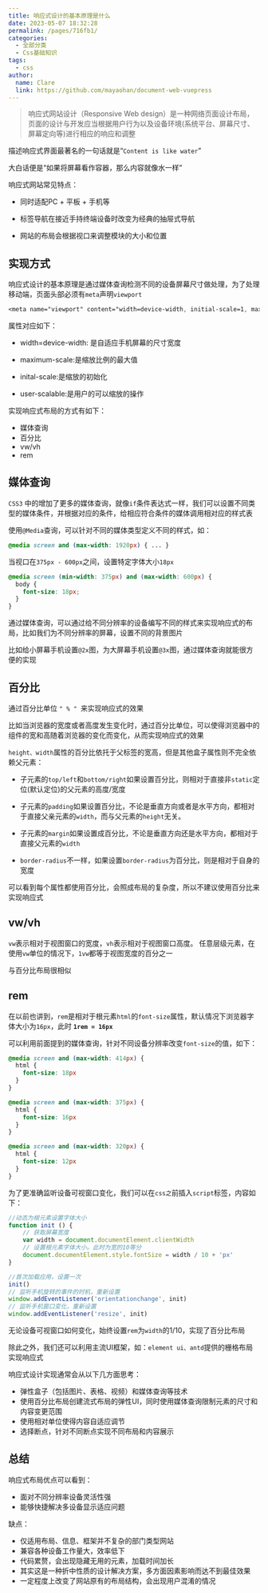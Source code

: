 ```yaml
---
title: 响应式设计的基本原理是什么
date: 2023-05-07 18:32:28
permalink: /pages/716fb1/
categories: 
  - 全部分类
  - Css基础知识
tags: 
  - css
author: 
  name: Clare
  link: https://github.com/mayaohan/document-web-vuepress
---
```


> 响应式网站设计（Responsive Web design）是一种网络页面设计布局，页面的设计与开发应当根据用户行为以及设备环境(系统平台、屏幕尺寸、屏幕定向等)进行相应的响应和调整

<!-- more -->

描述响应式界面最著名的一句话就是“```Content is like water```”

大白话便是“如果将屏幕看作容器，那么内容就像水一样”

响应式网站常见特点：

 + 同时适配PC + 平板 + 手机等

+ 标签导航在接近手持终端设备时改变为经典的抽屉式导航

+ 网站的布局会根据视口来调整模块的大小和位置

实现方式
----

响应式设计的基本原理是通过媒体查询检测不同的设备屏幕尺寸做处理，为了处理移动端，页面头部必须有```meta```声明```viewport```
```css
<meta name="viewport" content="width=device-width, initial-scale=1, maximum-scale=1, user-scalable=no”>
```
属性对应如下：

+ width=device-width: 是自适应手机屏幕的尺寸宽度

+ maximum-scale:是缩放比例的最大值

+ inital-scale:是缩放的初始化

+ user-scalable:是用户的可以缩放的操作

实现响应式布局的方式有如下：

+ 媒体查询
+ 百分比
+ vw/vh
+ rem


媒体查询
---
```CSS3``` 中的增加了更多的媒体查询，就像```if```条件表达式一样，我们可以设置不同类型的媒体条件，并根据对应的条件，给相应符合条件的媒体调用相对应的样式表

使用```@Media```查询，可以针对不同的媒体类型定义不同的样式，如：
```css
@media screen and (max-width: 1920px) { ... }
 ```
当视口在```375px - 600px```之间，设置特定字体大小```18px```
```css
@media screen (min-width: 375px) and (max-width: 600px) {
  body {
    font-size: 18px;
  }
}
```
通过媒体查询，可以通过给不同分辨率的设备编写不同的样式来实现响应式的布局，比如我们为不同分辨率的屏幕，设置不同的背景图片

比如给小屏幕手机设置```@2x```图，为大屏幕手机设置```@3x```图，通过媒体查询就能很方便的实现


百分比
---
通过百分比单位 ```" % " ```来实现响应式的效果

比如当浏览器的宽度或者高度发生变化时，通过百分比单位，可以使得浏览器中的组件的宽和高随着浏览器的变化而变化，从而实现响应式的效果

```height、width```属性的百分比依托于父标签的宽高，但是其他盒子属性则不完全依赖父元素：

+ 子元素的```top/left```和```bottom/right```如果设置百分比，则相对于直接非```static```定位(默认定位)的父元素的高度/宽度

+ 子元素的```padding```如果设置百分比，不论是垂直方向或者是水平方向，都相对于直接父亲元素的```width```，而与父元素的```height```无关。

+ 子元素的```margin```如果设置成百分比，不论是垂直方向还是水平方向，都相对于直接父元素的```width```

+ ```border-radius```不一样，如果设置```border-radius```为百分比，则是相对于自身的宽度

可以看到每个属性都使用百分比，会照成布局的复杂度，所以不建议使用百分比来实现响应式

vw/vh
---
```vw```表示相对于视图窗口的宽度，```vh```表示相对于视图窗口高度。 任意层级元素，在使用```vw```单位的情况下，```1vw```都等于视图宽度的百分之一

与百分比布局很相似


rem
---
在以前也讲到，```rem```是相对于根元素```html```的```font-size```属性，默认情况下浏览器字体大小为```16px```，此时 **```1rem = 16px```**

可以利用前面提到的媒体查询，针对不同设备分辨率改变```font-size```的值，如下：
```css
@media screen and (max-width: 414px) {
  html {
    font-size: 18px
  }
}

@media screen and (max-width: 375px) {
  html {
    font-size: 16px
  }
}

@media screen and (max-width: 320px) {
  html {
    font-size: 12px
  }
}
```
为了更准确监听设备可视窗口变化，我们可以在```css之```前插入```script```标签，内容如下：
```js
//动态为根元素设置字体大小
function init () {
    // 获取屏幕宽度
    var width = document.documentElement.clientWidth
    // 设置根元素字体大小。此时为宽的10等分
    document.documentElement.style.fontSize = width / 10 + 'px'
}

//首次加载应用，设置一次
init()
// 监听手机旋转的事件的时机，重新设置
window.addEventListener('orientationchange', init)
// 监听手机窗口变化，重新设置
window.addEventListener('resize', init)
```
无论设备可视窗口如何变化，始终设置```rem```为```width```的1/10，实现了百分比布局

除此之外，我们还可以利用主流UI框架，如：```element ui、antd```提供的栅格布局实现响应式

响应式设计实现通常会从以下几方面思考：

+ 弹性盒子（包括图片、表格、视频）和媒体查询等技术
+ 使用百分比布局创建流式布局的弹性UI，同时使用媒体查询限制元素的尺寸和内容变更范围
+ 使用相对单位使得内容自适应调节
+ 选择断点，针对不同断点实现不同布局和内容展示


总结
----
响应式布局优点可以看到：

+ 面对不同分辨率设备灵活性强
+ 能够快捷解决多设备显示适应问题

缺点：

+ 仅适用布局、信息、框架并不复杂的部门类型网站
+ 兼容各种设备工作量大，效率低下
+ 代码累赘，会出现隐藏无用的元素，加载时间加长
+ 其实这是一种折中性质的设计解决方案，多方面因素影响而达不到最佳效果
+ 一定程度上改变了网站原有的布局结构，会出现用户混淆的情况
